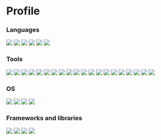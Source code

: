 # Profile

<!--
#### Curabitur consectetur neque quis magna eleifend, vitae porta lectus pharetra. Ut eu velit sapien. Donec auctor tempor diam et suscipit. Vestibulum ante ipsum primis in faucibus orci luctus et ultrices posuere cubilia curae; Suspendisse ut iaculis nibh, a consequat est. Nunc dignissim lorem vel urna tempus, sed euismod justo facilisis. Vestibulum quis magna mauris. Duis et viverra nisl, at faucibus eros. Vestibulum velit risus, tincidunt quis purus vel, congue vehicula quam. Integer mattis accumsan magna nec tincidunt. Sed venenatis fermentum lorem vitae vulputate. Curabitur varius eget risus ut congue. Sed pellentesque ex quis egestas fringilla. Proin in erat et dui ullamcorper rutrum.
-->

### Languages

![](https://img.shields.io/badge/Python-FFD43B?style=for-the-badge&logo=python&logoColor=darkgreen)
![](https://img.shields.io/badge/PHP-777BB4?style=for-the-badge&logo=php&logoColor=white)
![](https://img.shields.io/badge/C-00599C?style=for-the-badge&logo=c&logoColor=white)
![](https://img.shields.io/badge/Bash-4EAA25?style=for-the-badge&logo=gnubash&logoColor=white)
![](https://img.shields.io/badge/Arduino-00979D?style=for-the-badge&logo=Arduino&logoColor=white)
![](https://img.shields.io/badge/Raspberry_Pi-A22846?style=for-the-badge&logo=raspberrypi&logoColor=white)

### Tools

![](https://img.shields.io/badge/Git-F05032?style=for-the-badge&logo=git&logoColor=white)
![](https://img.shields.io/badge/Amazon_AWS-232F3E?style=for-the-badge&logo=amazon-aws&logoColor=white)
![](https://img.shields.io/badge/Google_Cloud-4285F4?style=for-the-badge&logo=google-cloud&logoColor=white)
![](https://img.shields.io/badge/Digital_Ocean-0080FF?style=for-the-badge&logo=DigitalOcean&logoColor=white)
![](https://img.shields.io/badge/Kubernetes-326CE5?style=for-the-badge&logo=kubernetes&logoColor=white)
![](https://img.shields.io/badge/Docker-2496ED?style=for-the-badge&logo=docker&logoColor=white)
![](https://img.shields.io/badge/Vagrant-1868F2?style=for-the-badge&logo=vagrant&logoColor=white)
![](https://img.shields.io/badge/Puppet-FFAE1A?style=for-the-badge&logo=puppet&logoColor=white)
![](https://img.shields.io/badge/Terraform-7B42BC?style=for-the-badge&logo=terraform&logoColor=white)
![](https://img.shields.io/badge/Ansible-000000?style=for-the-badge&logo=ansible&logoColor=white)
![](https://img.shields.io/badge/Shell_Script-121011?style=for-the-badge&logo=gnu-bash&logoColor=white)
![](https://img.shields.io/badge/Assembly_Script-007AAC?style=for-the-badge&logo=assemblyscript&logoColor=white)
![](https://img.shields.io/badge/Nginx-009639?style=for-the-badge&logo=nginx&logoColor=white)
![](https://img.shields.io/badge/redis-%23DD0031.svg?&style=for-the-badge&logo=redis&logoColor=white)
![](https://img.shields.io/badge/MariaDB-003545?style=for-the-badge&logo=mariadb&logoColor=white)
![](https://img.shields.io/badge/GraphQl-E10098?style=for-the-badge&logo=graphql&logoColor=white)
![](https://img.shields.io/badge/Grafana-F46800?style=for-the-badge&logo=grafana&logoColor=white)
![](https://img.shields.io/badge/InfluxDB-22ADF6?style=for-the-badge&logo=influxdb&logoColor=white)
![](https://img.shields.io/badge/Prometheus-E6522C?style=for-the-badge&logo=prometheus&logoColor=white)
![](https://img.shields.io/badge/Elastic_Stack-005571?style=for-the-badge&logo=elasticstack&logoColor=white)

### OS

![](https://img.shields.io/badge/RedHat-EE0000?style=for-the-badge&logo=redhat&logoColor=white)
![](https://img.shields.io/badge/CentOS-262577?style=for-the-badge&logo=centos&logoColor=white)
![](https://img.shields.io/badge/RockyLinux-10B981?style=for-the-badge&logo=rockylinux&logoColor=white)
![](https://img.shields.io/badge/Ubuntu-E95420?style=for-the-badge&logo=ubuntu&logoColor=white)

### Frameworks and libraries

![](https://img.shields.io/badge/fastapi-109989?style=for-the-badge&logo=FASTAPI&logoColor=white)
![](https://img.shields.io/badge/Django-092E20?style=for-the-badge&logo=django&logoColor=white)
![](https://img.shields.io/badge/Pandas-150458?style=for-the-badge&logo=pandas&logoColor=white)
![](https://img.shields.io/badge/WordPress-21759B?style=for-the-badge&logo=wordpress&logoColor=white)

<!--
**fveas/fveas** is a ✨ _special_ ✨ repository because its `README.md` (this file) appears on your GitHub profile.

Here are some ideas to get you started:

- 🔭 I’m currently working on ...
- 🌱 I’m currently learning ...
- 👯 I’m looking to collaborate on ...
- 🤔 I’m looking for help with ...
- 💬 Ask me about ...
- 📫 How to reach me: ...
- 😄 Pronouns: ...
- ⚡ Fun fact: ...
-->
